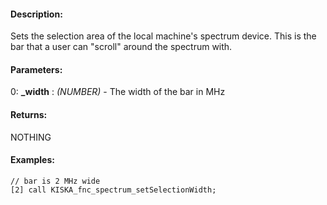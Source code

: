 #### Description:
Sets the selection area of the local machine's spectrum device. This is the bar that a user can "scroll" around the spectrum with.

#### Parameters:
0: **_width** : *(NUMBER)* - The width of the bar in MHz

#### Returns:
NOTHING

#### Examples:
```sqf
// bar is 2 MHz wide
[2] call KISKA_fnc_spectrum_setSelectionWidth;
```

